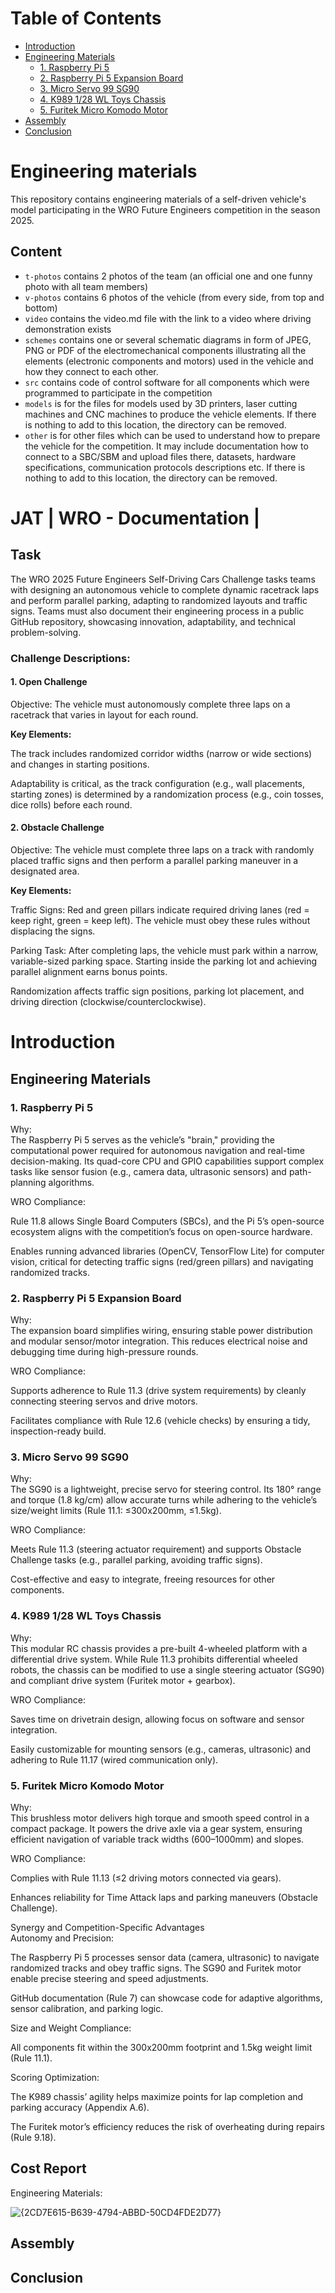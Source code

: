 Table of Contents
=====
- [Introduction](#introduction)
- [Engineering Materials](#engineering-materials)
  - [1. Raspberry Pi 5](#1-raspberry-pi-5)
  - [2. Raspberry Pi 5 Expansion Board](#2-raspberry-pi-5-expansion-board)
  - [3. Micro Servo 99 SG90](#3-micro-servo-99-sg90)
  - [4. K989 1/28 WL Toys Chassis](#4-k989-128-wl-toys-chassis)
  - [5. Furitek Micro Komodo Motor](#5-furitek-micro-komodo-motor)
- [Assembly](#assembly)
- [Conclusion](#conclusion)


Engineering materials
=====

This repository contains engineering materials of a self-driven vehicle's model participating in the WRO Future Engineers competition in the season 2025.


## Content

* `t-photos` contains 2 photos of the team (an official one and one funny photo with all team members)
* `v-photos` contains 6 photos of the vehicle (from every side, from top and bottom)
* `video` contains the video.md file with the link to a video where driving demonstration exists
* `schemes` contains one or several schematic diagrams in form of JPEG, PNG or PDF of the electromechanical components illustrating all the elements (electronic components and motors) used in the vehicle and how they connect to each other.
* `src` contains code of control software for all components which were programmed to participate in the competition
* `models` is for the files for models used by 3D printers, laser cutting machines and CNC machines to produce the vehicle elements. If there is nothing to add to this location, the directory can be removed.
* `other` is for other files which can be used to understand how to prepare the vehicle for the competition. It may include documentation how to connect to a SBC/SBM and upload files there, datasets, hardware specifications, communication protocols descriptions etc. If there is nothing to add to this location, the directory can be removed.

# JAT | WRO \- Documentation |

## Task

The WRO 2025 Future Engineers Self-Driving Cars Challenge tasks teams with designing an autonomous vehicle to complete dynamic racetrack laps and perform parallel parking, adapting to randomized layouts and traffic signs. Teams must also document their engineering process in a public GitHub repository, showcasing innovation, adaptability, and technical problem-solving.

### Challenge Descriptions:

#### 1\. Open Challenge

Objective: The vehicle must autonomously complete three laps on a racetrack that varies in layout for each round.

**Key Elements:**

The track includes randomized corridor widths (narrow or wide sections) and changes in starting positions.

Adaptability is critical, as the track configuration (e.g., wall placements, starting zones) is determined by a randomization process (e.g., coin tosses, dice rolls) before each round.

#### 2\. Obstacle Challenge

Objective: The vehicle must complete three laps on a track with randomly placed traffic signs and then perform a parallel parking maneuver in a designated area.

**Key Elements:**

Traffic Signs: Red and green pillars indicate required driving lanes (red \= keep right, green \= keep left). The vehicle must obey these rules without displacing the signs.

Parking Task: After completing laps, the vehicle must park within a narrow, variable-sized parking space. Starting inside the parking lot and achieving parallel alignment earns bonus points.

Randomization affects traffic sign positions, parking lot placement, and driving direction (clockwise/counterclockwise).

# 

# Introduction

## Engineering Materials

### 1\. Raspberry Pi 5

Why:  
The Raspberry Pi 5 serves as the vehicle’s "brain," providing the computational power required for autonomous navigation and real-time decision-making. Its quad-core CPU and GPIO capabilities support complex tasks like sensor fusion (e.g., camera data, ultrasonic sensors) and path-planning algorithms.

WRO Compliance:

Rule 11.8 allows Single Board Computers (SBCs), and the Pi 5’s open-source ecosystem aligns with the competition’s focus on open-source hardware.

Enables running advanced libraries (OpenCV, TensorFlow Lite) for computer vision, critical for detecting traffic signs (red/green pillars) and navigating randomized tracks.

### 2\. Raspberry Pi 5 Expansion Board

Why:  
The expansion board simplifies wiring, ensuring stable power distribution and modular sensor/motor integration. This reduces electrical noise and debugging time during high-pressure rounds.

WRO Compliance:

Supports adherence to Rule 11.3 (drive system requirements) by cleanly connecting steering servos and drive motors.

Facilitates compliance with Rule 12.6 (vehicle checks) by ensuring a tidy, inspection-ready build.

### 3\. Micro Servo 99 SG90

Why:  
The SG90 is a lightweight, precise servo for steering control. Its 180° range and torque (1.8 kg/cm) allow accurate turns while adhering to the vehicle’s size/weight limits (Rule 11.1: ≤300x200mm, ≤1.5kg).

WRO Compliance:

Meets Rule 11.3 (steering actuator requirement) and supports Obstacle Challenge tasks (e.g., parallel parking, avoiding traffic signs).

Cost-effective and easy to integrate, freeing resources for other components.

### 4\. K989 1/28 WL Toys Chassis

Why:  
This modular RC chassis provides a pre-built 4-wheeled platform with a differential drive system. While Rule 11.3 prohibits differential wheeled robots, the chassis can be modified to use a single steering actuator (SG90) and compliant drive system (Furitek motor \+ gearbox).

WRO Compliance:

Saves time on drivetrain design, allowing focus on software and sensor integration.

Easily customizable for mounting sensors (e.g., cameras, ultrasonic) and adhering to Rule 11.17 (wired communication only).

### 5\. Furitek Micro Komodo Motor

Why:  
This brushless motor delivers high torque and smooth speed control in a compact package. It powers the drive axle via a gear system, ensuring efficient navigation of variable track widths (600–1000mm) and slopes.

WRO Compliance:

Complies with Rule 11.13 (≤2 driving motors connected via gears).

Enhances reliability for Time Attack laps and parking maneuvers (Obstacle Challenge).

Synergy and Competition-Specific Advantages  
Autonomy and Precision:

The Raspberry Pi 5 processes sensor data (camera, ultrasonic) to navigate randomized tracks and obey traffic signs. The SG90 and Furitek motor enable precise steering and speed adjustments.

GitHub documentation (Rule 7\) can showcase code for adaptive algorithms, sensor calibration, and parking logic.

Size and Weight Compliance:

All components fit within the 300x200mm footprint and 1.5kg weight limit (Rule 11.1).

Scoring Optimization:

The K989 chassis’ agility helps maximize points for lap completion and parking accuracy (Appendix A.6).

The Furitek motor’s efficiency reduces the risk of overheating during repairs (Rule 9.18).

## Cost Report
Engineering Materials:

![{2CD7E615-B639-4794-ABBD-50CD4FDE2D77}](https://github.com/user-attachments/assets/6a230cb4-8837-4a89-86f1-f490a453be0c)


## Assembly

## Conclusion


